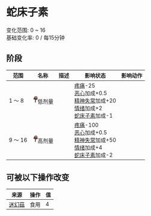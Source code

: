 # 蛇床子素  
>   
  
变化范围: 0 ~ 16  
基础变化率: 0 / 每15分钟  
## 阶段  
范围  |  名称  |  描述  |  影响状态  |  影响动作  
----  |  ----  |  ----  |  ----  |  ----  
1 ～ 8  |  <img decoding="async" src="Sprite/Pyslocibin.png" href="a.md" style="max-width:20px;max-height:20px;">低剂量  |    |  [疼痛](Pain.md)-25<br>[恶心](Nausea.md)加成+0.5<br>[精神失常](MindState.md)加成+20<br>[情绪](Morale.md)加成+2<br>[蛇床子素](Psylocibin.md)加成-1  |    
9 ～ 16  |  <img decoding="async" src="Sprite/Pyslocibin.png" href="a.md" style="max-width:20px;max-height:20px;">高剂量  |    |  [疼痛](Pain.md)-100<br>[恶心](Nausea.md)加成+0.5<br>[精神失常](MindState.md)加成+50<br>[情绪](Morale.md)加成+4<br>[蛇床子素](Psylocibin.md)加成-2  |    
## 可被以下操作改变  
来源  |  操作  |  值  
----  |  ----  |  ----  
[迷幻菇](MagicMushrooms.md)  |  食用  |  4  
